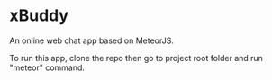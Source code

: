 xBuddy
======

An online web chat app based on MeteorJS.

To run this app, clone the repo then go to project root folder and run "meteor" command.
